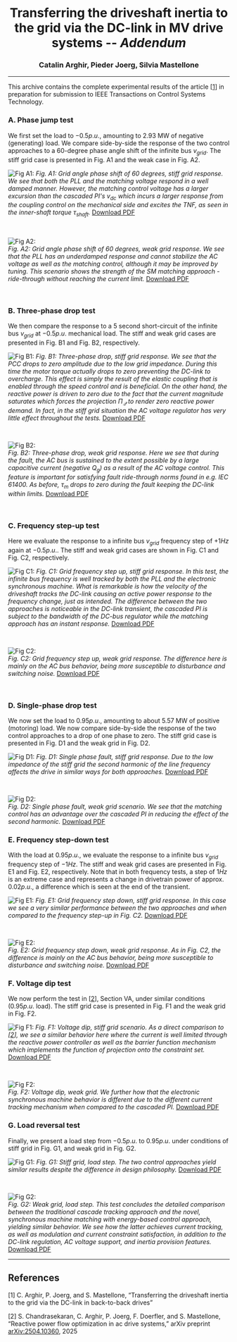 <div align="center">

# Transferring the driveshaft inertia to the grid via the DC-link in MV drive systems -- *Addendum*
### Catalin Arghir, Pieder Joerg, Silvia Mastellone
</div>

---

This archive contains the complete experimental results of the article [[1](#references)] in preparation for submission to IEEE Transactions on Control Systems Technology.


### A. Phase jump test
We first set the load to $-0.5p.u.$, amounting to 2.93 MW of negative (generating) load. We compare side-by-side the response of the two control approaches to a 60-degree phase angle shift of the infinite bus $v_{grid}$. The stiff grid case is presented in Fig. A1 and the weak case in Fig. A2.

![Fig A1:](fig/Stiff_grid_angle.png)
*Fig. A1: Grid angle phase shift of 60 degrees, stiff grid response. We see that both the PLL and the matching voltage respond in a well damped manner. However, the matching control voltage has a larger excursion than the cascaded PI's $v_{dc}$ which incurs a larger response from the coupling control on the mechanical side and excites the TNF, as seen in the inner-shaft torque $\tau_\textit{shaft}$.*
[Download PDF](fig/Stiff_grid_angle.pdf)

<br>

![Fig A2:](fig/Weak_grid_angle.png)  
*Fig. A2: Grid angle phase shift of 60 degrees, weak grid response. We see that the PLL has an underdamped response and cannot stabilize the AC voltage as well as the matching control, although it may be improved by tuning. This scenario shows the strength of the SM matching approach - ride-through without reaching the current limit.*
[Download PDF](fig/Weak_grid_angle.pdf)

<br>


### B. Three-phase drop test
We then compare the response to a 5 second short-circuit of the infinite bus $v_{grid}$ at $-0.5p.u.$ mechanical load. The stiff and weak grid cases are presented in Fig. B1 and Fig. B2, respectively.

![Fig B1:](fig/Stiff_3phdrop.png)
*Fig. B1: Three-phase drop, stiff grid response. We see that the PCC drops to zero amplitude due to the low grid impedance. During this time the motor torque actually drops to zero preventing the DC-link to overcharge. This effect is simply the result of the elastic coupling that is enabled through the speed control and is beneficial. On the other hand, the reactive power is driven to zero due to the fact that the current magnitude saturates which forces the projection $\Pi_\mathcal{Q}$ to render zero reactive power demand. In fact, in the stiff grid situation the AC voltage regulator has very little effect throughout the tests.*
[Download PDF](fig/Stiff_3phdrop.pdf)

<br>

![Fig B2:](fig/Weak_3phdrop.png)  
*Fig. B2: Three-phase drop, weak grid response. Here we see that during the fault, the AC bus is sustained to the extent possible by a large capacitive current (negative $Q_g$) as a result of the AC voltage control. This feature is important for satisfying fault ride-through norms found in e.g. IEC 61400. As before, $\tau_m$ drops to zero during the fault keeping the DC-link within limits.*
[Download PDF](fig/Weak_3phdrop.pdf)

<br>


### C. Frequency step-up test
Here we evaluate the response to a infinite bus $v_{grid}$ frequency step of $+1Hz$ again at $-0.5p.u.$. The stiff and weak grid cases are shown in Fig. C1 and Fig. C2, respectively.

![Fig C1:](fig/Stiff_freqstep_up.png)
*Fig. C1: Grid frequency step up, stiff grid response. In this test, the infinite bus frequency is well tracked by both the PLL and the electronic synchronous machine. What is remarkable is how the velocity of the driveshaft tracks the DC-link causing an active power response to the frequency change, just as intended. The difference between the two approaches is noticeable in the DC-link transient, the cascaded PI is subject to the bandwidth of the DC-bus regulator while the matching approach has an instant response.*
[Download PDF](fig/Stiff_freqstep_up.pdf)

<br>

![Fig C2:](fig/Weak_freqstep_up.png)  
*Fig. C2: Grid frequency step up, weak grid response. The difference here is mainly on the AC bus behavior, being more susceptible to disturbance and switching noise.*
[Download PDF](fig/Weak_freqstep_up.pdf)

<br>


### D. Single-phase drop test
We now set the load to $0.95p.u.$, amounting to about 5.57 MW of positive (motoring) load. We now compare side-by-side the response of the two control approaches to a drop of one phase to zero. The stiff grid case is presented in Fig. D1 and the weak grid in Fig. D2.

![Fig D1:](fig/Stiff_singlephase.png)
*Fig. D1: Single phase fault, stiff grid response. Due to the low impedance of the stiff grid the second harmonic of the line frequency affects the drive in similar ways for both approaches.*
[Download PDF](fig/Stiff_singlephase.pdf)

<br>

![Fig D2:](fig/Weak_singlephase.png)  
*Fig. D2: Single phase fault, weak grid scenario. We see that the matching control has an advantage over the cascaded PI in reducing the effect of the second harmonic.*
[Download PDF](fig/Weak_singlephase.pdf)


### E. Frequency step-down test
With the load at $0.95p.u.$, we evaluate the response to a infinite bus $v_{grid}$ frequency step of $-1Hz$. The stiff and weak grid cases are presented in Fig. E1 and Fig. E2, respectively. Note that in both frequency tests, a step of $1Hz$ is an extreme case and represents a change in drivetrain power of approx. $0.02p.u.$, a difference which is seen at the end of the transient.

![Fig E1:](fig/Stiff_freqstep_down.png)
*Fig. E1: Grid frequency step down, stiff grid response. In this case we see a very similar performance between the two approaches and when compared to the frequency step-up in Fig. C2.*
[Download PDF](fig/Stiff_freqstep_down.pdf)

<br>

![Fig E2:](fig/Weak_freqstep_down.png)  
*Fig. E2: Grid frequency step down, weak grid response. As in Fig. C2, the difference is mainly on the AC bus behavior, being more susceptible to disturbance and switching noise.*
[Download PDF](fig/Weak_freqstep_down.pdf)


### F. Voltage dip test
We now perform the test in [[2](#references)], Section VA, under similar conditions ($0.95p.u.$ load). The stiff grid case is presented in Fig. F1 and the weak grid in Fig. F2. 

![Fig F1:](fig/Stiff_dip_profile.png)
*Fig. F1: Voltage dip, stiff grid scenario. As a direct comparison to [[2](#references)], we see a similar behavior here where the current is well limited through the reactive power controller as well as the barrier function mechanism which implements the function of projection onto the constraint set.*
[Download PDF](fig/Stiff_dip_profile.pdf)

<br>

![Fig F2:](fig/Weak_dip_profile.png)  
*Fig. F2: Voltage dip, weak grid. We further how that the electronic synchronous machine behavior is different due to the different current tracking mechanism when compared to the cascaded PI.*
[Download PDF](fig/Weak_dip_profile.pdf)


### G. Load reversal test
Finally, we present a load step from $-0.5p.u.$ to $0.95p.u.$ under conditions of stiff grid in Fig. G1, and weak grid in Fig. G2.

![Fig G1:](fig/Stiff_load_step.png)
*Fig. G1: Stiff grid, load step. The two control approaches yield similar results despite the difference in design philosophy.*
[Download PDF](fig/Stiff_load_step.pdf)

<br>

![Fig G2:](fig/Weak_load_step.png)  
*Fig. G2: Weak grid, load step. This test concludes the detailed comparison between the traditional cascade tracking approach and the novel, synchronous machine matching with energy-based control approach, yielding similar behavior. We see how the latter achieves current tracking, as well as modulation and current constraint satisfaction, in addition to the DC-link regulation, AC voltage support, and inertia provision features.*
[Download PDF](fig/Weak_load_step.pdf)

---


## References
[1] C. Arghir, P. Joerg, and S. Mastellone, “Transferring the driveshaft inertia to the grid via the DC-link in back-to-back drives”

[2] S. Chandrasekaran, C. Arghir, P. Joerg, F. Doerfler, and S. Mastellone, “Reactive power flow optimization in ac drive systems,” arXiv preprint [arXiv:2504.10360](https://arxiv.org/abs/2504.10360), 2025

